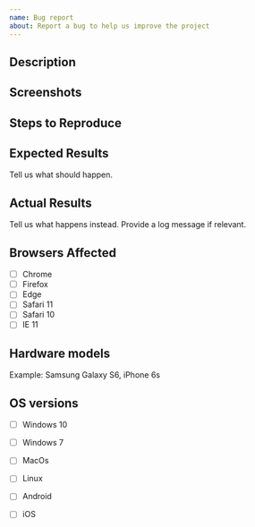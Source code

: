 ```yaml
---
name: Bug report
about: Report a bug to help us improve the project
---
```

## Description
<!-- Example: Error thrown when calling `appendChild` on element -->

## Screenshots
<!-- Provide a capture of your screen -->

## Steps to Reproduce
<!--
Example:
1. Create `my-element`
2. Append `my-element` to document.body
3. Create `div`.
4. Append `div` to `my-element`
-->

## Expected Results
Tell us what should happen.
<!-- Example: No error is throw -->


## Actual Results
Tell us what happens instead. Provide a log message if relevant.
<!-- Example: Error is thrown -->

## Browsers Affected
<!-- Check all that apply -->
- [ ] Chrome
- [ ] Firefox
- [ ] Edge
- [ ] Safari 11
- [ ] Safari 10
- [ ] IE 11

## Hardware models
Example: Samsung Galaxy S6, iPhone 6s

## OS versions
<!-- Check all that apply -->
- [ ] Windows 10
- [ ] Windows 7
- [ ] MacOs
- [ ] Linux
- [ ] Android
- [ ] iOS



